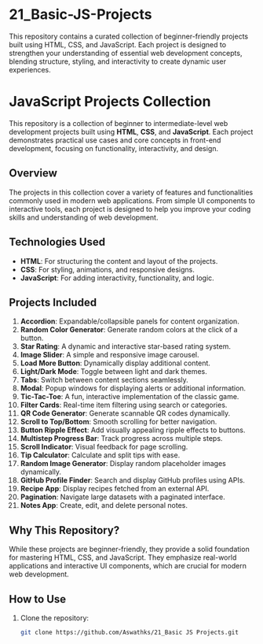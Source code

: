 # 21_Basic-JS-Projects
This repository contains a curated collection of beginner-friendly projects built using HTML, CSS, and JavaScript. Each project is designed to strengthen your understanding of essential web development concepts, blending structure, styling, and interactivity to create dynamic user experiences.
# JavaScript Projects Collection  

This repository is a collection of beginner to intermediate-level web development projects built using **HTML**, **CSS**, and **JavaScript**. Each project demonstrates practical use cases and core concepts in front-end development, focusing on functionality, interactivity, and design.  

## Overview  
The projects in this collection cover a variety of features and functionalities commonly used in modern web applications. From simple UI components to interactive tools, each project is designed to help you improve your coding skills and understanding of web development.  

## Technologies Used  
- **HTML**: For structuring the content and layout of the projects.  
- **CSS**: For styling, animations, and responsive designs.  
- **JavaScript**: For adding interactivity, functionality, and logic.  

## Projects Included  
1. **Accordion**: Expandable/collapsible panels for content organization.  
2. **Random Color Generator**: Generate random colors at the click of a button.  
3. **Star Rating**: A dynamic and interactive star-based rating system.  
4. **Image Slider**: A simple and responsive image carousel.  
5. **Load More Button**: Dynamically display additional content.  
6. **Light/Dark Mode**: Toggle between light and dark themes.  
7. **Tabs**: Switch between content sections seamlessly.  
8. **Modal**: Popup windows for displaying alerts or additional information.  
9. **Tic-Tac-Toe**: A fun, interactive implementation of the classic game.  
10. **Filter Cards**: Real-time item filtering using search or categories.  
11. **QR Code Generator**: Generate scannable QR codes dynamically.  
12. **Scroll to Top/Bottom**: Smooth scrolling for better navigation.  
13. **Button Ripple Effect**: Add visually appealing ripple effects to buttons.  
14. **Multistep Progress Bar**: Track progress across multiple steps.  
15. **Scroll Indicator**: Visual feedback for page scrolling.  
16. **Tip Calculator**: Calculate and split tips with ease.  
17. **Random Image Generator**: Display random placeholder images dynamically.  
18. **GitHub Profile Finder**: Search and display GitHub profiles using APIs.  
19. **Recipe App**: Display recipes fetched from an external API.  
20. **Pagination**: Navigate large datasets with a paginated interface.  
21. **Notes App**: Create, edit, and delete personal notes.  

## Why This Repository?  
While these projects are beginner-friendly, they provide a solid foundation for mastering HTML, CSS, and JavaScript. They emphasize real-world applications and interactive UI components, which are crucial for modern web development.  

## How to Use  
1. Clone the repository:  
   ```bash
   git clone https://github.com/Aswathks/21_Basic JS Projects.git
